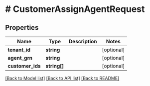 # # CustomerAssignAgentRequest


## Properties 


Name | Type | Description | Notes
------------ | ------------- | ------------- | -------------
**tenant_id**| **string** |   | [optional]
**agent_grn**| **string** |   | [optional]
**customer_ids**| **string[]** |   | [optional]


[[Back to Model list]](../../README.md#models) [[Back to API list]](../../README.md#endpoints) [[Back to README]](../../README.md)

